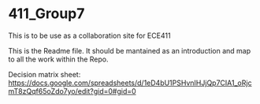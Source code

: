 # 411_Group7
This is to be use as a collaboration site for ECE411

This is the Readme file. It should be mantained as an introduction and map to all the work within the Repo.

Decision matrix sheet:
https://docs.google.com/spreadsheets/d/1eD4bU1PSHvnIHJjQp7CIA1_oRjcmT8zQqf65oZdo7yo/edit?gid=0#gid=0
